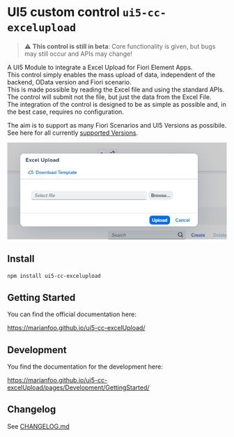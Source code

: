 # UI5 custom control `ui5-cc-excelupload`

> :warning: **This control is still in beta**: Core functionality is given, but bugs may still occur and APIs may change!

A UI5 Module to integrate a Excel Upload for Fiori Element Apps.  
This control simply enables the mass upload of data, independent of the backend, OData version and Fiori scenario.  
This is made possible by reading the Excel file and using the standard APIs.  
The control will submit not the file, but just the data from the Excel File.  
The integration of the control is designed to be as simple as possible and, in the best case, requires no configuration.

The aim is to support as many Fiori Scenarios and UI5 Versions as possibile.  
See here for all currently [supported Versions](https://marianfoo.github.io/ui5-cc-excelUpload/pages/SupportVersions/).

![Excel Upload Dialog](/images/ExcelUploadDialog.png "Excel Upload Dialog")


## Install

```bash
npm install ui5-cc-excelupload
```

## Getting Started

You can find the official documentation here:

https://marianfoo.github.io/ui5-cc-excelUpload/

## Development

You find the documentation for the development here:

https://marianfoo.github.io/ui5-cc-excelUpload/pages/Development/GettingStarted/

## Changelog

See [CHANGELOG.md](CHANGELOG.md)